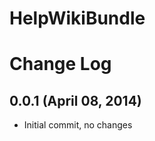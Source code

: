 HelpWikiBundle
==============

# Change Log

## 0.0.1 (April 08, 2014)

* Initial commit, no changes